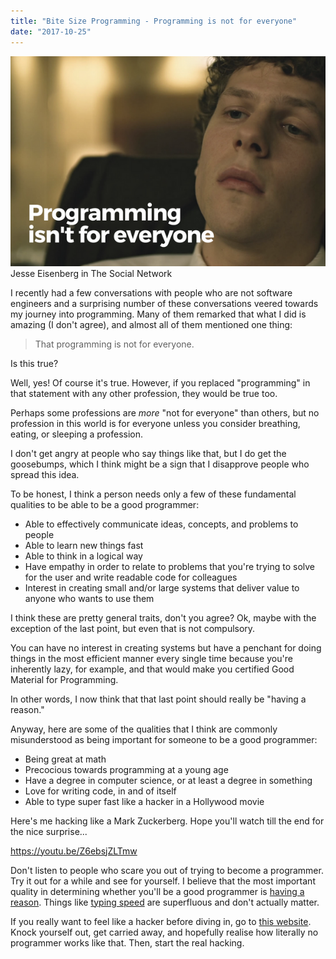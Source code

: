 ```yaml
---
title: "Bite Size Programming - Programming is not for everyone"
date: "2017-10-25"
---
```


![BSP programming is not for everyone nickang blog Jesse Eisenberg in The Social Network](images/BSP-programming-is-not-for-everyone-nickang-blog-3.png) Jesse Eisenberg in The Social Network

I recently had a few conversations with people who are not software engineers and a surprising number of these conversations veered towards my journey into programming. Many of them remarked that what I did is amazing (I don't agree), and almost all of them mentioned one thing:

> That programming is not for everyone.

Is this true?

Well, yes! Of course it's true. However, if you replaced "programming" in that statement with any other profession, they would be true too.

Perhaps some professions are _more_ "not for everyone" than others, but no profession in this world is for everyone unless you consider breathing, eating, or sleeping a profession.

I don't get angry at people who say things like that, but I do get the goosebumps, which I think might be a sign that I disapprove people who spread this idea.

To be honest, I think a person needs only a few of these fundamental qualities to be able to be a good programmer:

- Able to effectively communicate ideas, concepts, and problems to people
- Able to learn new things fast
- Able to think in a logical way
- Have empathy in order to relate to problems that you're trying to solve for the user and write readable code for colleagues
- Interest in creating small and/or large systems that deliver value to anyone who wants to use them

I think these are pretty general traits, don't you agree? Ok, maybe with the exception of the last point, but even that is not compulsory.

You can have no interest in creating systems but have a penchant for doing things in the most efficient manner every single time because you're inherently lazy, for example, and that would make you certified Good Material for Programming.

In other words, I now think that that last point should really be "having a reason."

Anyway, here are some of the qualities that I think are commonly misunderstood as being important for someone to be a good programmer:

- Being great at math
- Precocious towards programming at a young age
- Have a degree in computer science, or at least a degree in something
- Love for writing code, in and of itself
- Able to type super fast like a hacker in a Hollywood movie

Here's me hacking like a Mark Zuckerberg. Hope you'll watch till the end for the nice surprise...

https://youtu.be/Z6ebsjZLTmw

Don't listen to people who scare you out of trying to become a programmer. Try it out for a while and see for yourself. I believe that the most important quality in determining whether you'll be a good programmer is [having a reason](/2017-10-16-get-started-programming-part-1/). Things like [typing speed](/2017-10-28-type-fast-programmer/) are superfluous and don't actually matter.

If you really want to feel like a hacker before diving in, go to [this website](http://hackertyper.net/). Knock yourself out, get carried away, and hopefully realise how literally no programmer works like that. Then, start the real hacking.
